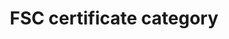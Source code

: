 ---
title: 'FSC certificate category'
field: 'fsc.certificate.category'
slug: 'fsc-fsc-certificate-category'
description: 'Categories of FSC certificates'
comment: 'select from control list'
required: False
vocabulary: 'vocabulary.txt'
module: 'Certificate'
cluster: 'Fsc'
policy: 'Controlled value. Single select from control list.'
layout: 'fsc'
---
